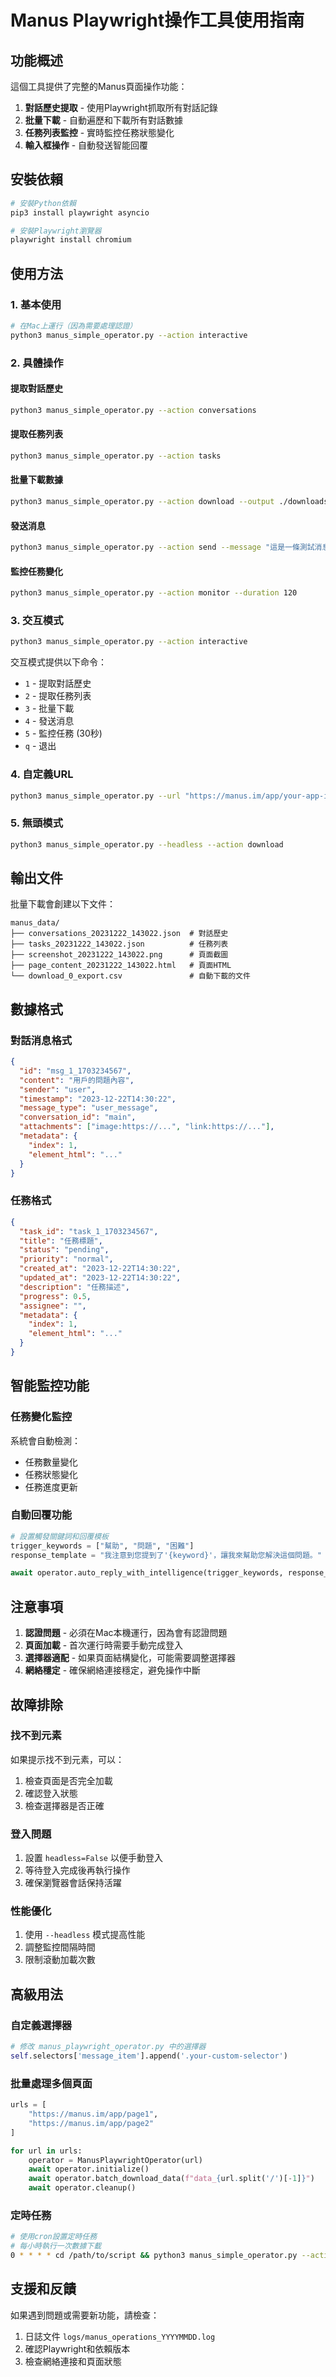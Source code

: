 # Manus Playwright操作工具使用指南

## 功能概述

這個工具提供了完整的Manus頁面操作功能：

1. **對話歷史提取** - 使用Playwright抓取所有對話記錄
2. **批量下載** - 自動遍歷和下載所有對話數據
3. **任務列表監控** - 實時監控任務狀態變化
4. **輸入框操作** - 自動發送智能回覆

## 安裝依賴

```bash
# 安裝Python依賴
pip3 install playwright asyncio

# 安裝Playwright瀏覽器
playwright install chromium
```

## 使用方法

### 1. 基本使用

```bash
# 在Mac上運行（因為需要處理認證）
python3 manus_simple_operator.py --action interactive
```

### 2. 具體操作

#### 提取對話歷史
```bash
python3 manus_simple_operator.py --action conversations
```

#### 提取任務列表
```bash
python3 manus_simple_operator.py --action tasks
```

#### 批量下載數據
```bash
python3 manus_simple_operator.py --action download --output ./downloads
```

#### 發送消息
```bash
python3 manus_simple_operator.py --action send --message "這是一條測試消息"
```

#### 監控任務變化
```bash
python3 manus_simple_operator.py --action monitor --duration 120
```

### 3. 交互模式

```bash
python3 manus_simple_operator.py --action interactive
```

交互模式提供以下命令：
- `1` - 提取對話歷史
- `2` - 提取任務列表  
- `3` - 批量下載
- `4` - 發送消息
- `5` - 監控任務 (30秒)
- `q` - 退出

### 4. 自定義URL

```bash
python3 manus_simple_operator.py --url "https://manus.im/app/your-app-id" --action conversations
```

### 5. 無頭模式

```bash
python3 manus_simple_operator.py --headless --action download
```

## 輸出文件

批量下載會創建以下文件：

```
manus_data/
├── conversations_20231222_143022.json  # 對話歷史
├── tasks_20231222_143022.json          # 任務列表
├── screenshot_20231222_143022.png      # 頁面截圖
├── page_content_20231222_143022.html   # 頁面HTML
└── download_0_export.csv               # 自動下載的文件
```

## 數據格式

### 對話消息格式
```json
{
  "id": "msg_1_1703234567",
  "content": "用戶的問題內容",
  "sender": "user",
  "timestamp": "2023-12-22T14:30:22",
  "message_type": "user_message",
  "conversation_id": "main",
  "attachments": ["image:https://...", "link:https://..."],
  "metadata": {
    "index": 1,
    "element_html": "..."
  }
}
```

### 任務格式
```json
{
  "task_id": "task_1_1703234567",
  "title": "任務標題",
  "status": "pending",
  "priority": "normal",
  "created_at": "2023-12-22T14:30:22",
  "updated_at": "2023-12-22T14:30:22",
  "description": "任務描述",
  "progress": 0.5,
  "assignee": "",
  "metadata": {
    "index": 1,
    "element_html": "..."
  }
}
```

## 智能監控功能

### 任務變化監控
系統會自動檢測：
- 任務數量變化
- 任務狀態變化
- 任務進度更新

### 自動回覆功能
```python
# 設置觸發關鍵詞和回覆模板
trigger_keywords = ["幫助", "問題", "困難"]
response_template = "我注意到您提到了'{keyword}'，讓我來幫助您解決這個問題。"

await operator.auto_reply_with_intelligence(trigger_keywords, response_template)
```

## 注意事項

1. **認證問題** - 必須在Mac本機運行，因為會有認證問題
2. **頁面加載** - 首次運行時需要手動完成登入
3. **選擇器適配** - 如果頁面結構變化，可能需要調整選擇器
4. **網絡穩定** - 確保網絡連接穩定，避免操作中斷

## 故障排除

### 找不到元素
如果提示找不到元素，可以：
1. 檢查頁面是否完全加載
2. 確認登入狀態
3. 檢查選擇器是否正確

### 登入問題
1. 設置 `headless=False` 以便手動登入
2. 等待登入完成後再執行操作
3. 確保瀏覽器會話保持活躍

### 性能優化
1. 使用 `--headless` 模式提高性能
2. 調整監控間隔時間
3. 限制滾動加載次數

## 高級用法

### 自定義選擇器
```python
# 修改 manus_playwright_operator.py 中的選擇器
self.selectors['message_item'].append('.your-custom-selector')
```

### 批量處理多個頁面
```python
urls = [
    "https://manus.im/app/page1",
    "https://manus.im/app/page2"
]

for url in urls:
    operator = ManusPlaywrightOperator(url)
    await operator.initialize()
    await operator.batch_download_data(f"data_{url.split('/')[-1]}")
    await operator.cleanup()
```

### 定時任務
```bash
# 使用cron設置定時任務
# 每小時執行一次數據下載
0 * * * * cd /path/to/script && python3 manus_simple_operator.py --action download --headless
```

## 支援和反饋

如果遇到問題或需要新功能，請檢查：
1. 日誌文件 `logs/manus_operations_YYYYMMDD.log`
2. 確認Playwright和依賴版本
3. 檢查網絡連接和頁面狀態

